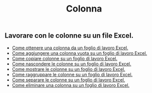 ﻿---
title: Colonna
second_title: Aspose.Cells Cloud Documen
type: docs
url: /it/columns/
aliases: [/working-with-columns/]
keywords: REST API, columns, spreadsheets, exce
description: "Cells.Cloud API per Excel funziona: mostra le colonne da un foglio di lavoro Excel"
weight: 100
kwords: Excel, Office Cloud, REST API, Foglio di calcolo, PDF, CSV, Json, Markdwon, Colonne
---
## Lavorare con le colonne su un file Excel.

- [Come ottenere una colonna da un foglio di lavoro Excel.](/cells/it/columns/get/)
- [Come aggiungere una colonna vuota su un foglio di lavoro Excel.](/cells/it/columns/add/)
- [Come copiare colonne su un foglio di lavoro Excel.](/cells/it/columns/copy/)
- [Come nascondere le colonne su un foglio di lavoro Excel.](/cells/it/columns/hide/)
- [Come mostrare le colonne su un foglio di lavoro Excel.](/cells/it/columns/unhide/)
- [Come raggruppare le colonne su un foglio di lavoro Excel.](/cells/it/columns/group/)
- [Come separare le colonne su un foglio di lavoro Excel.](/cells/it/columns/ungroup/)
- [Come eliminare una colonna su un foglio di lavoro Excel.](/cells/it/columns/delete/)


